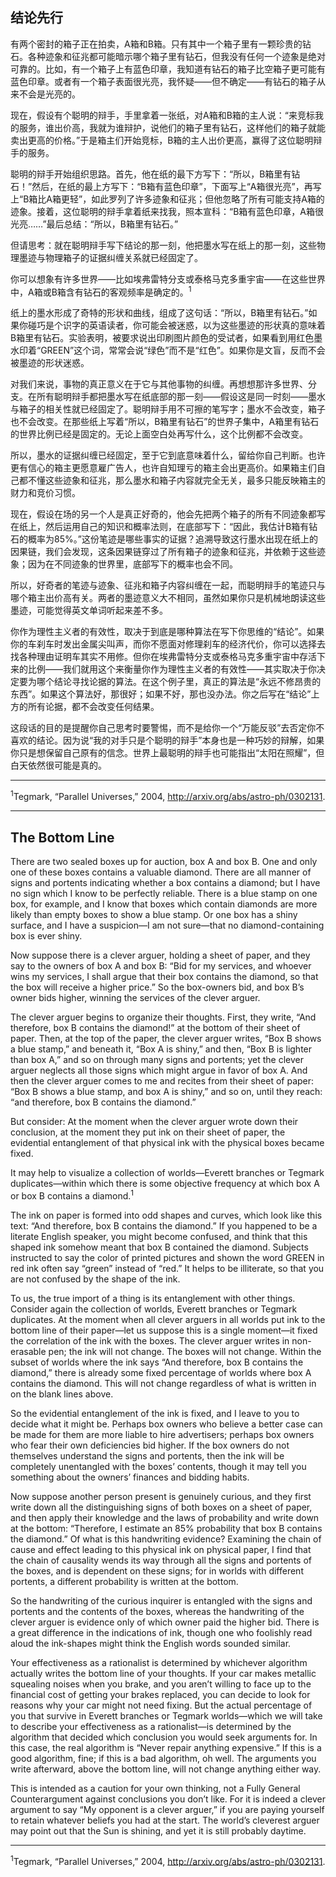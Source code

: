 ## 结论先行

有两个密封的箱子正在拍卖，A箱和B箱。只有其中一个箱子里有一颗珍贵的钻石。各种迹象和征兆都可能暗示哪个箱子里有钻石，但我没有任何一个迹象是绝对可靠的。比如，有一个箱子上有蓝色印章，我知道有钻石的箱子比空箱子更可能有蓝色印章。或者有一个箱子表面很光亮，我怀疑——但不确定——有钻石的箱子从来不会是光亮的。

现在，假设有个聪明的辩手，手里拿着一张纸，对A箱和B箱的主人说：“来竞标我的服务，谁出价高，我就为谁辩护，说他们的箱子里有钻石，这样他们的箱子就能卖出更高的价格。”于是箱主们开始竞标，B箱的主人出价更高，赢得了这位聪明辩手的服务。

聪明的辩手开始组织思路。首先，他在纸的最下方写下：“所以，B箱里有钻石！”然后，在纸的最上方写下：“B箱有蓝色印章”，下面写上“A箱很光亮”，再写上“B箱比A箱更轻”，如此罗列了许多迹象和征兆；但他忽略了所有可能支持A箱的迹象。接着，这位聪明的辩手拿着纸来找我，照本宣科：“B箱有蓝色印章，A箱很光亮……”最后总结：“所以，B箱里有钻石。”

但请思考：就在聪明辩手写下结论的那一刻，他把墨水写在纸上的那一刻，这些物理墨迹与物理箱子的证据纠缠关系就已经固定了。

你可以想象有许多世界——比如埃弗雷特分支或泰格马克多重宇宙——在这些世界中，A箱或B箱含有钻石的客观频率是确定的。<sup>1</sup>

纸上的墨水形成了奇特的形状和曲线，组成了这句话：“所以，B箱里有钻石。”如果你碰巧是个识字的英语读者，你可能会被迷惑，以为这些墨迹的形状真的意味着B箱里有钻石。实验表明，被要求说出印刷图片颜色的受试者，如果看到用红色墨水印着“GREEN”这个词，常常会说“绿色”而不是“红色”。如果你是文盲，反而不会被墨迹的形状迷惑。

对我们来说，事物的真正意义在于它与其他事物的纠缠。再想想那许多世界、分支。在所有聪明辩手都把墨水写在纸底部的那一刻——假设这是同一时刻——墨水与箱子的相关性就已经固定了。聪明辩手用不可擦的笔写字；墨水不会改变，箱子也不会改变。在那些纸上写着“所以，B箱里有钻石”的世界子集中，A箱里有钻石的世界比例已经是固定的。无论上面空白处再写什么，这个比例都不会改变。

所以，墨水的证据纠缠已经固定，至于它到底意味着什么，留给你自己判断。也许更有信心的箱主更愿意雇广告人，也许自知理亏的箱主会出更高价。如果箱主们自己都不懂这些迹象和征兆，那么墨水和箱子内容就完全无关，最多只能反映箱主的财力和竞价习惯。

现在，假设在场的另一个人是真正好奇的，他会先把两个箱子的所有不同迹象都写在纸上，然后运用自己的知识和概率法则，在底部写下：“因此，我估计B箱有钻石的概率为85%。”这份笔迹是哪些事实的证据？追溯导致这行墨水出现在纸上的因果链，我们会发现，这条因果链穿过了所有箱子的迹象和征兆，并依赖于这些迹象；因为在不同迹象的世界里，底部写下的概率也会不同。

所以，好奇者的笔迹与迹象、征兆和箱子内容纠缠在一起，而聪明辩手的笔迹只与哪个箱主出价高有关。两者的墨迹意义大不相同，虽然如果你只是机械地朗读这些墨迹，可能觉得英文单词听起来差不多。

你作为理性主义者的有效性，取决于到底是哪种算法在写下你思维的“结论”。如果你的车刹车时发出金属尖叫声，而你不愿面对修理刹车的经济代价，你可以选择去找各种理由证明车其实不用修。但你在埃弗雷特分支或泰格马克多重宇宙中存活下来的比例——我们就用这个来衡量你作为理性主义者的有效性——其实取决于你决定要为哪个结论寻找论据的算法。在这个例子里，真正的算法是“永远不修昂贵的东西”。如果这个算法好，那很好；如果不好，那也没办法。你之后写在“结论”上方的所有论据，都不会改变任何结果。

这段话的目的是提醒你自己思考时要警惕，而不是给你一个“万能反驳”去否定你不喜欢的结论。因为说“我的对手只是个聪明的辩手”本身也是一种巧妙的辩解，如果你只是想保留自己原有的信念。世界上最聪明的辩手也可能指出“太阳在照耀”，但白天依然很可能是真的。

---

<sup>1</sup>Tegmark, “Parallel Universes,” 2004, http://arxiv.org/abs/astro-ph/0302131.

---

## The Bottom Line

There are two sealed boxes up for auction, box A and box B. One and only one of these boxes contains a valuable diamond. There are all manner of signs and portents indicating whether a box contains a diamond; but I have no sign which I know to be perfectly reliable. There is a blue stamp on one box, for example, and I know that boxes which contain diamonds are more likely than empty boxes to show a blue stamp. Or one box has a shiny surface, and I have a suspicion—I am not sure—that no diamond-containing box is ever shiny.

Now suppose there is a clever arguer, holding a sheet of paper, and they say to the owners of box A and box B: “Bid for my services, and whoever wins my services, I shall argue that their box contains the diamond, so that the box will receive a higher price.” So the box-owners bid, and box B’s owner bids higher, winning the services of the clever arguer.

The clever arguer begins to organize their thoughts. First, they write, “And therefore, box B contains the diamond!” at the bottom of their sheet of paper. Then, at the top of the paper, the clever arguer writes, “Box B shows a blue stamp,” and beneath it, “Box A is shiny,” and then, “Box B is lighter than box A,” and so on through many signs and portents; yet the clever arguer neglects all those signs which might argue in favor of box A. And then the clever arguer comes to me and recites from their sheet of paper: “Box B shows a blue stamp, and box A is shiny,” and so on, until they reach: “and therefore, box B contains the diamond.”

But consider: At the moment when the clever arguer wrote down their conclusion, at the moment they put ink on their sheet of paper, the evidential entanglement of that physical ink with the physical boxes became fixed.

It may help to visualize a collection of worlds—Everett branches or Tegmark duplicates—within which there is some objective frequency at which box A or box B contains a diamond.<sup>1</sup>

The ink on paper is formed into odd shapes and curves, which look like this text: “And therefore, box B contains the diamond.” If you happened to be a literate English speaker, you might become confused, and think that this shaped ink somehow meant that box B contained the diamond. Subjects instructed to say the color of printed pictures and shown the word GREEN in red ink often say “green” instead of “red.” It helps to be illiterate, so that you are not confused by the shape of the ink.

To us, the true import of a thing is its entanglement with other things. Consider again the collection of worlds, Everett branches or Tegmark duplicates. At the moment when all clever arguers in all worlds put ink to the bottom line of their paper—let us suppose this is a single moment—it fixed the correlation of the ink with the boxes. The clever arguer writes in non-erasable pen; the ink will not change. The boxes will not change. Within the subset of worlds where the ink says “And therefore, box B contains the diamond,” there is already some fixed percentage of worlds where box A contains the diamond. This will not change regardless of what is written in on the blank lines above.

So the evidential entanglement of the ink is fixed, and I leave to you to decide what it might be. Perhaps box owners who believe a better case can be made for them are more liable to hire advertisers; perhaps box owners who fear their own deficiencies bid higher. If the box owners do not themselves understand the signs and portents, then the ink will be completely unentangled with the boxes’ contents, though it may tell you something about the owners’ finances and bidding habits.

Now suppose another person present is genuinely curious, and they first write down all the distinguishing signs of both boxes on a sheet of paper, and then apply their knowledge and the laws of probability and write down at the bottom: “Therefore, I estimate an 85% probability that box B contains the diamond.” Of what is this handwriting evidence? Examining the chain of cause and effect leading to this physical ink on physical paper, I find that the chain of causality wends its way through all the signs and portents of the boxes, and is dependent on these signs; for in worlds with different portents, a different probability is written at the bottom.

So the handwriting of the curious inquirer is entangled with the signs and portents and the contents of the boxes, whereas the handwriting of the clever arguer is evidence only of which owner paid the higher bid. There is a great difference in the indications of ink, though one who foolishly read aloud the ink-shapes might think the English words sounded similar.

Your effectiveness as a rationalist is determined by whichever algorithm actually writes the bottom line of your thoughts. If your car makes metallic squealing noises when you brake, and you aren’t willing to face up to the financial cost of getting your brakes replaced, you can decide to look for reasons why your car might not need fixing. But the actual percentage of you that survive in Everett branches or Tegmark worlds—which we will take to describe your effectiveness as a rationalist—is determined by the algorithm that decided which conclusion you would seek arguments for. In this case, the real algorithm is “Never repair anything expensive.” If this is a good algorithm, fine; if this is a bad algorithm, oh well. The arguments you write afterward, above the bottom line, will not change anything either way.

This is intended as a caution for your own thinking, not a Fully General Counterargument against conclusions you don’t like. For it is indeed a clever argument to say “My opponent is a clever arguer,” if you are paying yourself to retain whatever beliefs you had at the start. The world’s cleverest arguer may point out that the Sun is shining, and yet it is still probably daytime.

---

<sup>1</sup>Tegmark, “Parallel Universes,” 2004, http://arxiv.org/abs/astro-ph/0302131.